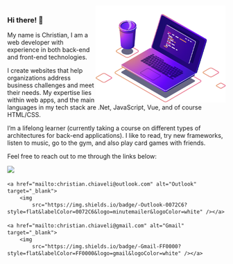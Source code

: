 <img alt="Dev Laptop" title="Dev Laptop" src="/assets/dev-laptop.png" min-width="400px" max-width="300px" width="300px" align="right">

### Hi there! 👋

<p align="left">
	My name is Christian, I am a web developer with experience in both back-end and front-end technologies.
</p>

<p align="left">
	I create websites that help organizations address business challenges and meet their needs. My expertise lies within web apps, and the main languages in my tech stack are .Net, JavaScript, Vue, and of course HTML/CSS.
</p>

<p align="left">
	I’m a lifelong learner (currently taking a course on different types of architectures for back-end applications). I like to read, try new frameworks, listen to music, go to the gym, and also play card games with friends.
</p>

<p align="left">
	Feel free to reach out to me through the links below:
</p>

<p align="left">
	<a href="https://www.linkedin.com/in/christianchiaveli/" alt="Linkedin" target="_blank">
			<img src="https://img.shields.io/badge/-Linkedin-0e76a8?style=flat&logo=Linkedin&logoColor=white" /></a>

	<a href="mailto:christian.chiaveli@outlook.com" alt="Outlook" target="_blank">
		<img
			src="https://img.shields.io/badge/-Outlook-0072C6?style=flat&labelColor=0072C6&logo=minutemailer&logoColor=white" /></a>

	<a href="mailto:christian.chiaveli@gmail.com" alt="Gmail" target="_blank">
		<img
			src="https://img.shields.io/badge/-Gmail-FF0000?style=flat&labelColor=FF0000&logo=gmail&logoColor=white" /></a>
</p>